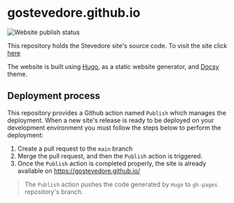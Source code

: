 # gostevedore.github.io

![Website publish status](https://github.com/gostevedore/gostevedore.github.io/actions/workflows/publish/badge.svg)

This repository holds the Stevedore site's source code. To visit the site click [here](https://gostevedore.github.io/)

The website is built using [Hugo](https://gohugo.io/), as a static website generator, and [Docsy](https://www.docsy.dev/) theme.

## Deployment process

This repository provides a Github action named `Publish` which manages the deployment.
When a new site's release is ready to be deployed on your development environment you must follow the steps below to perform the deployment:

1) Create a pull request to the `main` branch
2) Merge the pull request, and then the `Publish` action is triggered.
3) Once the `Publish` action is completed properly, the site is already available on https://gostevedore.github.io/

> The `Publish` action pushes the code generated by `Hugo` to `gh-pages` repository's branch.
